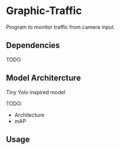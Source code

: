 # Graphic-Traffic

Program to monitor traffic from camera input.

## Dependencies

TODO

## Model Architercture

Tiny Yolo inspired model

TODO:
- Architecture
- mAP

## Usage


